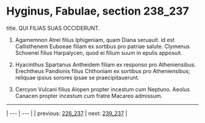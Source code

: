 # Hyginus, Fabulae, section 238_237

title. QUI FILIAS SUAS OCCIDERUNT.



1. Agamemnon Atrei filius Iphigeniam, quam Diana seruauit. id est Callisthenem Euboeae filiam ex sortibus pro patriae salute. Clymenus Schoenei filius Harpalycen, quod ei filium suum in epulis apposuit.



2. Hyacinthus Spartanus Antheidem filiam ex responso pro Atheniensibus. Erechtheus Pandionis filius Chthoniam ex sortibus pro Atheniensibus; reliquae ipsius sorores ipsae se praecipitauerunt.



3. Cercyon Vulcani filius Alopen propter incestum cum Neptuno. Aeolus Canacen propter incestum cum fratre Macareo admissum.



---

| --- | --- |
| previous: [226_237](../226_237/) | next: [239_237](../239_237/) |